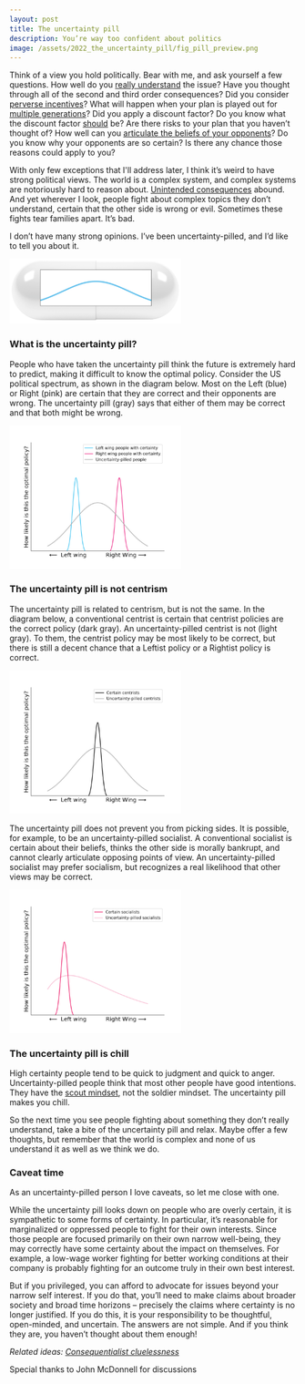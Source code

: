 ```yaml
---
layout: post
title: The uncertainty pill
description: You’re way too confident about politics
image: /assets/2022_the_uncertainty_pill/fig_pill_preview.png
---
```



Think of a view you hold politically. Bear with me, and ask yourself a few questions. How well do you [really understand](https://www.psychologicalscience.org/news/releases/extreme-political-attitudes-may-stem-from-an-illusion-of-understanding.html) the issue? Have you thought through all of the second and third order consequences? Did you consider [perverse incentives](https://en.wikipedia.org/wiki/Perverse_incentive)? What will happen when your plan is played out for [multiple generations](https://forum.effectivealtruism.org/posts/LdZcit8zX89rofZf3/evidence-cluelessness-and-the-long-term-hilary-greaves)? Did you apply a discount factor? Do you know what the discount factor [should](https://drive.google.com/file/d/16xd6X53FSnwwepdReuBzdxQOU1wHc1Hz/view) be? Are there risks to your plan that you haven’t thought of? How well can you [articulate the beliefs of your opponents](https://www.lesswrong.com/tag/ideological-turing-tests)? Do you know why your opponents are so certain? Is there any chance those reasons could apply to you?

With only few exceptions that I'll address later, I think it’s weird to have strong political views. The world is a complex system, and complex systems are notoriously hard to reason about. [Unintended consequences](https://en.wikipedia.org/wiki/Unintended_consequences) abound. And yet wherever I look, people fight about complex topics they don’t understand, certain that the other side is wrong or evil. Sometimes these fights tear families apart. It’s bad.

I don’t have many strong opinions. I’ve been uncertainty-pilled, and I’d like to tell you about it.

<div class="wrapper">
  <img src='/assets/2022_the_uncertainty_pill/fig_pill.png' class="inner" style="position:relative border: #222 2px solid; max-width:60%;" >
</div>


### What is the uncertainty pill?
People who have taken the uncertainty pill think the future is extremely hard to predict, making it difficult to know the optimal policy. Consider the US political spectrum, as shown in the diagram below. Most on the Left (blue) or Right (pink) are certain that they are correct and their opponents are wrong. The uncertainty pill (gray) says that either of them may be correct and that both might be wrong. 

<div class="wrapper">
  <img src='/assets/2022_the_uncertainty_pill/fig_L_U_R.png' class="inner" style="position:relative border: #222 2px solid; max-width:60%;" >
</div>


### The uncertainty pill is not centrism
The uncertainty pill is related to centrism, but is not the same. In the diagram below, a conventional centrist is certain that centrist policies are the correct policy (dark gray). An uncertainty-pilled centrist is not (light gray). To them, the centrist policy may be most likely to be correct, but there is still a decent chance that a Leftist policy or a Rightist policy is correct.

<div class="wrapper">
  <img src='/assets/2022_the_uncertainty_pill/fig_C_U.png' class="inner" style="position:relative border: #222 2px solid; max-width:60%;" >
</div>


The uncertainty pill does not prevent you from picking sides. It is possible, for example, to be an uncertainty-pilled socialist. A conventional socialist is certain about their beliefs, thinks the other side is morally bankrupt, and cannot clearly articulate opposing points of view. An uncertainty-pilled socialist may prefer socialism, but recognizes a real likelihood that other views may be correct. 

<div class="wrapper">
  <img src='/assets/2022_the_uncertainty_pill/fig_S_U.png' class="inner" style="position:relative border: #222 2px solid; max-width:60%;" >
</div>


### The uncertainty pill is chill
High certainty people tend to be quick to judgment and quick to anger. Uncertainty-pilled people think that most other people have good intentions. They have the [scout mindset](https://www.amazon.com/Scout-Mindset-Perils-Defensive-Thinking/dp/0735217556), not the soldier mindset. The uncertainty pill makes you chill.

So the next time you see people fighting about something they don’t really understand, take a bite of the uncertainty pill and relax. Maybe offer a few thoughts, but remember that the world is complex and none of us understand it as well as we think we do.

### Caveat time
As an uncertainty-pilled person I love caveats, so let me close with one. 

While the uncertainty pill looks down on people who are overly certain, it is sympathetic to some forms of certainty. In particular, it’s reasonable for marginalized or oppressed people to fight for their own interests. Since those people are focused primarily on their own narrow well-being, they may correctly have some certainty about the impact on themselves. For example, a low-wage worker fighting for better working conditions at their company is probably fighting for an outcome truly in their own best interest.

But if you privileged, you can afford to advocate for issues beyond your narrow self interest. If you do that, you’ll need to make claims about broader society and broad time horizons – precisely the claims where certainty is no longer justified. If you do this, it is your responsibility to be thoughtful, open-minded, and uncertain. The answers are not simple. And if you think they are, you haven’t thought about them enough!

_Related ideas: [Consequentialist cluelessness](https://forum.effectivealtruism.org/tag/cluelessness)_
<div class="caption">
Special thanks to John McDonnell for discussions
</div>